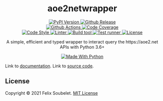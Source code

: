 <h1 align="center">
  <b>aoe2netwrapper</b>
</h1>

<p align="center">
  <!-- PyPi Version -->
  <a href="https://pypi.org/project/aoe2netwrapper">
    <img alt="PyPI Version" src="https://img.shields.io/pypi/v/aoe2netwrapper?label=PyPI&logo=PyPI">
  </a>

  <!-- Github Release -->
  <a href="https://github.com/fsoubelet/AoE2NetAPIWrapper/releases">
    <img alt="Github Release" src="https://img.shields.io/github/v/release/fsoubelet/AoE2NetAPIWrapper?color=orange&label=Release&logo=Github">
  </a>

  <br/>

  <!-- Github Actions Build -->
  <a href="https://github.com/fsoubelet/AoE2NetAPIWrapper/actions?query=workflow%3A%22Cron+Testing%22">
    <img alt="Github Actions" src="https://github.com/fsoubelet/AoE2NetAPIWrapper/workflows/Cron%20Testing/badge.svg">
  </a>

  <!-- Code Coverage -->
  <a href="https://codeclimate.com/github/fsoubelet/AoE2NetAPIWrapper/maintainability">
    <img alt="Code Coverage" src="https://img.shields.io/codeclimate/maintainability/fsoubelet/AoE2NetAPIWrapper?label=Maintainability&logo=Code%20Climate">
  </a>

  <br/>

  <!-- Code style -->
  <a href="https://github.com/psf/Black">
    <img alt="Code Style" src="https://img.shields.io/badge/Code%20Style-Black-9cf.svg">
  </a>

  <!-- Linter -->
  <a href="https://github.com/PyCQA/pylint">
    <img alt="Linter" src="https://img.shields.io/badge/Linter-Pylint-ce963f.svg">
  </a>

  <!-- Build tool -->
  <a href="https://github.com/python-poetry/poetry">
    <img alt="Build tool" src="https://img.shields.io/badge/Build%20Tool-Poetry-4e5dc8.svg">
  </a>

  <!-- Test runner -->
  <a href="https://github.com/pytest-dev/pytest">
    <img alt="Test runner" src="https://img.shields.io/badge/Test%20Runner-Pytest-ce963f.svg">
  </a>

  <!-- License -->
  <a href="https://github.com/fsoubelet/AoE2NetAPIWrapper/blob/master/LICENSE">
    <img alt="License" src="https://img.shields.io/github/license/fsoubelet/AoE2NetAPIWrapper?color=9cf&label=License">
  </a>
</p>

<p align="center">
  A simple, efficient and typed wrapper to interact query the https://aoe2.net APIs with Python 3.6+
</p>

<p align="center">
  <a href="https://www.python.org/">
    <img alt="Made With Python" src="https://forthebadge.com/images/badges/made-with-python.svg">
  </a>
</p>

Link to [documentation][package_doc].
Link to [source code][package_source].

## License

Copyright &copy; 2021 Felix Soubelet. [MIT License](LICENSE)

[package_doc]: https://fsoubelet.github.io/AoE2NetAPIWrapper/
[package_source]: https://github.com/fsoubelet/AoE2NetAPIWrapper